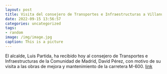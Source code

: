 ```yaml
---
layout: post
title: Visita del consejero de Transportes e Infraestructuras a Villanueva de la Cañada
date: 2022-09-15 13:56:57
categories: uncategorized
tags:
- random
image: /img/image.jpg
caption: This is a picture
---
```

El alcalde, Luis Partida, ha recibido hoy al consejero de Transportes e Infraestructuras de la Comunidad de Madrid, David Pérez, con motivo de su visita a las obras de mejora y mantenimiento de la carretera M-600.   [link](https://www.ayto-villacanada.es/tu-ayuntamiento/visita-del-consejero-de-transportes-e-infraestructuras-a-villanueva-de-la-canada/)
